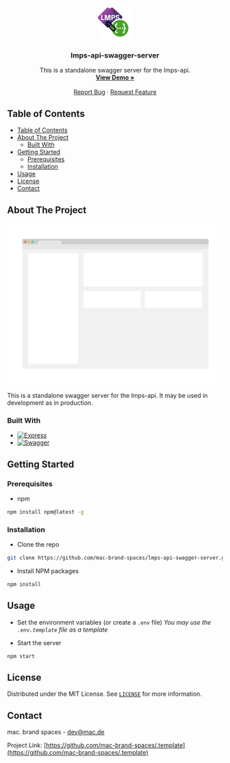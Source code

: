 <div align="center">
  <a href="https://github.com/mac-brand-spaces/lmps-api-swagger-server">
    <img src="images/logo.png" alt="Logo" width="80" height="80">
  </a>

<h3 align="center">lmps-api-swagger-server</h3>

  <p align="center">
    This is a standalone swagger server for the lmps-api.
    <br />
    <a href="https://github.com/mac-brand-spaces/lmps-api-swagger-server"><strong>View Demo »</strong></a>
    <br />
    <br />
    <a href="https://github.com/githmac-brand-spacesub_username/lmps-api-swagger-server/issues?template=bug-report---.yml">Report Bug</a>
    ·
    <a href="https://github.com/mac-brand-spaces/lmps-api-swagger-server/issues?template=feature-request---.yml">Request Feature</a>
  </p>
</div>

<!-- TABLE OF CONTENTS -->
## Table of Contents

- [Table of Contents](#table-of-contents)
- [About The Project](#about-the-project)
  - [Built With](#built-with)
- [Getting Started](#getting-started)
  - [Prerequisites](#prerequisites)
  - [Installation](#installation)
- [Usage](#usage)
- [License](#license)
- [Contact](#contact)

<!-- ABOUT THE PROJECT -->
## About The Project

[![Product Name Screen Shot][product-screenshot]](https://example.com)

This is a standalone swagger server for the lmps-api.
It may be used in development as in production.

### Built With

- [![Express][Express.js]][Express-url]
- [![Swagger][Swagger]][swagger-url]

<!-- GETTING STARTED -->
## Getting Started

### Prerequisites

- npm

```sh
npm install npm@latest -g
```

### Installation

- Clone the repo

```sh
git clone https://github.com/mac-brand-spaces/lmps-api-swagger-server.git
```

- Install NPM packages

```sh
npm install
```

<!-- USAGE EXAMPLES -->
## Usage

- Set the environment variables (or create a `.env` file)
  _You may use the `.env.template` file as a template_

- Start the server

```sh
npm start
```

<!-- LICENSE -->
## License

Distributed under the MIT License. See [`LICENSE`](./LICENSE) for more information.

<!-- CONTACT -->
## Contact

mac. brand spaces - [dev@mac.de](mailto:dev@mac.de)

Project Link: [https://github.com/mac-brand-spaces/.template](https://github.com/mac-brand-spaces/.template)

<!-- MARKDOWN LINKS & IMAGES -->
<!-- https://www.markdownguide.org/basic-syntax/#reference-style-links -->
[product-screenshot]: images/screenshot.png

[Express.js]: https://img.shields.io/badge/Express.js-404D59?style=for-the-badge&logo=express&logoColor=white
[Express-url]: https://expressjs.com/

[Swagger]: https://img.shields.io/badge/Swagger-2C2D72?style=for-the-badge&logo=swagger&logoColor=white
[swagger-url]: https://swagger.io/
